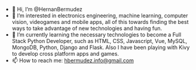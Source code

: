 - 👋  Hi, I’m @HernanBermudez
- 👀  I’m interested in electronics engineering, machine learning, computer vision, videogames and mobile apps, all of this towards finding the best ways to take advantage of new technologies and having fun.
- 🌱  I’m currently learning the necessary technologies to become a Full Stack Python Developer, such as HTML, CSS, Javascript, Vue, MySQL, MongoDB, Python, Django and Flask. Also I have been playing with Kivy to develop cross platform apps and games.
- 📫  How to reach me: hbermudez.info@gmail.com

<!---
HernanBermudez/HernanBermudez is a ✨ special ✨ repository because its `README.md` (this file) appears on your GitHub profile.
You can click the Preview link to take a look at your changes.
--->
